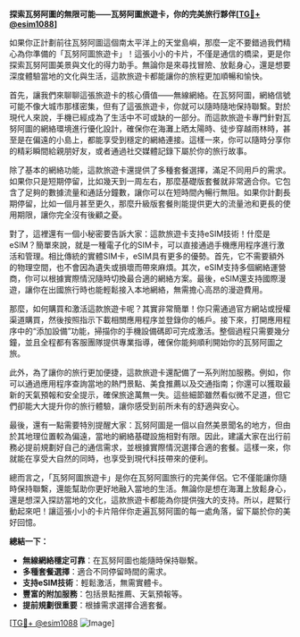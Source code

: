 **探索瓦努阿圖的無限可能——瓦努阿圖旅遊卡，你的完美旅行夥伴[[TG💪+ @esim1088](https://t.me/s/esim1088)]**

如果你正計劃前往瓦努阿圖這個南太平洋上的天堂島嶼，那麼一定不要錯過我們精心為你準備的「瓦努阿圖旅遊卡」！這張小小的卡片，不僅是通信的橋梁，更是你探索瓦努阿圖美景與文化的得力助手。無論你是來尋找冒險、放鬆身心，還是想要深度體驗當地的文化與生活，這款旅遊卡都能讓你的旅程更加順暢和愉快。

首先，讓我們來聊聊這張旅遊卡的核心價值——無線網絡。在瓦努阿圖，網絡信號可能不像大城市那樣密集，但有了這張旅遊卡，你就可以隨時隨地保持聯繫。對於現代人來說，手機已經成為了生活中不可或缺的一部分。而這款旅遊卡專門針對瓦努阿圖的網絡環境進行優化設計，確保你在海灘上晒太陽時、徒步穿越雨林時，甚至是在偏遠的小島上，都能享受到穩定的網絡連接。這樣一來，你可以隨時分享你的精彩瞬間給親朋好友，或者通過社交媒體記錄下屬於你的旅行故事。

除了基本的網絡功能，這款旅遊卡還提供了多種套餐選擇，滿足不同用戶的需求。如果你只是短期停留，比如幾天到一周左右，那麼基礎版套餐就非常適合你。它包含了足夠的數據流量和通話分鐘數，讓你可以在短時間內暢行無阻。如果你計劃長期停留，比如一個月甚至更久，那麼升級版套餐則能提供更大的流量池和更長的使用期限，讓你完全沒有後顧之憂。

對了，這裡還有一個小秘密要告訴大家：這款旅遊卡支持eSIM技術！什麼是eSIM？簡單來說，就是一種電子化的SIM卡，可以直接通過手機應用程序進行激活和管理。相比傳統的實體SIM卡，eSIM具有更多的優勢。首先，它不需要額外的物理空間，也不會因為遺失或損壞而帶來麻煩。其次，eSIM支持多個網絡運營商，你可以根據實際情況隨時切換最合適的網絡方案。最後，eSIM還支持國際漫遊，讓你在出國旅行時也能輕鬆接入本地網絡，無需擔心高昂的漫遊費用。

那麼，如何購買和激活這款旅遊卡呢？其實非常簡單！你只需通過官方網站或授權渠道購買，然後按照指示下載相關應用程序並登錄你的帳戶。接下來，打開應用程序中的“添加設備”功能，掃描你的手機設備碼即可完成激活。整個過程只需要幾分鐘，並且全程都有客服團隊提供專業指導，確保你能夠順利開始你的瓦努阿圖之旅。

此外，為了讓你的旅行更加便捷，這款旅遊卡還配備了一系列附加服務。例如，你可以通過應用程序查詢當地的熱門景點、美食推薦以及交通指南；你還可以獲取最新的天氣預報和安全提示，確保旅途萬無一失。這些細節雖然看似微不足道，但它們卻能大大提升你的旅行體驗，讓你感受到前所未有的舒適與安心。

最後，還有一點需要特別提醒大家：瓦努阿圖是一個以自然美景聞名的地方，但由於其地理位置較為偏遠，當地的網絡基礎設施相對有限。因此，建議大家在出行前務必提前規劃好自己的通信需求，並根據實際情況選擇合適的套餐。這樣一來，你就能在享受大自然的同時，也享受到現代科技帶來的便利。

總而言之，「瓦努阿圖旅遊卡」是你在瓦努阿圖旅行的完美伴侶。它不僅能讓你隨時保持聯繫，還能幫助你更好地融入當地的生活。無論你是想在海灘上放鬆身心，還是想深入探訪當地的文化，這款旅遊卡都能為你提供強大的支持。所以，趕緊行動起來吧！讓這張小小的卡片陪伴你走遍瓦努阿圖的每一處角落，留下屬於你的美好回憶。

**總結一下：**
- **無線網絡穩定可靠**：在瓦努阿圖也能隨時保持聯繫。
- **多種套餐選擇**：適合不同停留時間的需求。
- **支持eSIM技術**：輕鬆激活，無需實體卡。
- **豐富的附加服務**：包括景點推薦、天氣預報等。
- **提前規劃很重要**：根據需求選擇合適套餐。

[[TG💪+ @esim1088](https://t.me/s/esim1088) ![Image](https://i.postimg.cc/4NQfJmqS/Snipaste-2025-05-13-00-14-12.png)]